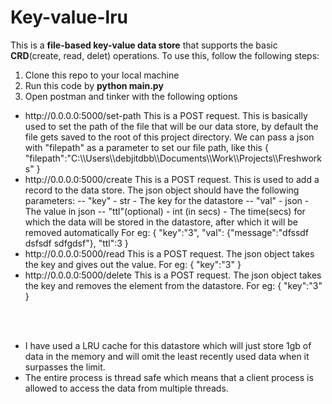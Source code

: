 # Key-value-lru
This is a <b>file-based key-value data store</b> that supports the basic <b>CRD</b>(create, read, delet) operations.
To use this, follow the following steps:
<ol>
<li> Clone this repo to your local machine
<li> Run this code by <b>python main.py</b>
<li> Open postman and tinker with the following options <br>
</ol>
<ul>
    <li> 
        http://0.0.0.0:5000/set-path 
        This is a POST request. This is basically used to set the path of the file that will be our data store, by default the file gets saved to the root of this project directory.
     We can pass a json with "filepath" as a parameter to set our file path, like this
    {
    "filepath":"C:\\Users\\debjitdbb\\Documents\\Work\\Projects\\Freshworks"
    }
    </li>
    <li>
             http://0.0.0.0:5000/create
    This is a POST request. This is used to add a record to the data store. The json object should have the following parameters:
        -- "key" - str - The key for the datastore
        -- "val" - json - The value in json
        -- "ttl"(optional) - int (in secs) - The time(secs) for which the data will be stored in the datastore, after which it will be removed automatically
    For eg:
        {
        "key":"3",
        "val": {"message":"dfssdf dsfsdf sdfgdsf"},
        "ttl":3
        }
    </li>
    <li>
           http://0.0.0.0:5000/read
    This is a POST request. The json object takes the key and gives out the value. For eg:
    {
        "key":"3"
    }
    </li>
    <li>
         http://0.0.0.0:5000/delete
    This is a POST request. The json object takes the key and removes the element from the datastore. For eg:
    {
        "key":"3"
    }
    </li>
</ul>
<br><br>
<ul>
    <li>I have used a LRU cache for this datastore which will just store 1gb of data in the memory and will omit the least recently used data when it surpasses the limit.
    <li>The entire process is thread safe which means that a client process is allowed to access the data from multiple threads.
</ul>

